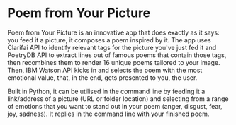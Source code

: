 # Poem from Your Picture

Poem from Your Picture is an innovative app that does exactly as it says: you feed it a picture, it composes a poem inspired by it. The app uses Clarifai API to identify relevant tags for the picture you've just fed it and PoetryDB API to extract lines out of famous poems that contain those tags, then recombines them to render 16 unique poems tailored to your image. Then, IBM Watson API kicks in and selects the poem with the most emotional value, that, in the end, gets presented to you, the user. 

Built in Python, it can be utilised in the command line by feeding it a link/address of a picture (URL or folder location) and selecting from a range of emotions that you want to stand out in your poem (anger, disgust, fear, joy, sadness). It replies in the command line with your finished poem.

